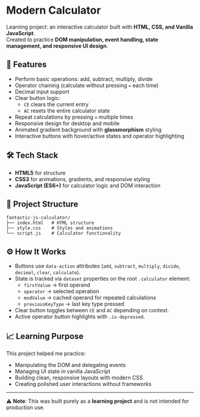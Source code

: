 # Modern Calculator

Learning project: an interactive calculator built with **HTML, CSS, and Vanilla JavaScript**.  
Created to practice **DOM manipulation, event handling, state management, and responsive UI design**.

## 🚀 Features
- Perform basic operations: add, subtract, multiply, divide  
- Operator chaining (calculate without pressing `=` each time)  
- Decimal input support  
- Clear button logic:  
  - `CE` clears the current entry  
  - `AC` resets the entire calculator state  
- Repeat calculations by pressing `=` multiple times  
- Responsive design for desktop and mobile  
- Animated gradient background with **glassmorphism** styling  
- Interactive buttons with hover/active states and operator highlighting  

## 🛠️ Tech Stack
- **HTML5** for structure  
- **CSS3** for animations, gradients, and responsive styling  
- **JavaScript (ES6+)** for calculator logic and DOM interaction  

## 📂 Project Structure
```
fantastic-js-calculator/
├── index.html   # HTML structure
├── style.css    # Styles and animations
└── script.js    # Calculator functionality
```

## ⚙️ How It Works
- Buttons use `data-action` attributes (`add`, `subtract`, `multiply`, `divide`, `decimal`, `clear`, `calculate`).  
- State is tracked via `dataset` properties on the root `.calculator` element:  
  - `firstValue` → first operand  
  - `operator` → selected operation  
  - `modValue` → cached operand for repeated calculations  
  - `previousKeyType` → last key type pressed  
- Clear button toggles between `CE` and `AC` depending on context.  
- Active operator button highlights with `.is-depressed`.  

## 📈 Learning Purpose
This project helped me practice:  
- Manipulating the DOM and delegating events  
- Managing UI state in vanilla JavaScript  
- Building clean, responsive layouts with modern CSS  
- Creating polished user interactions without frameworks  

---

⚠️ **Note**: This was built purely as a **learning project** and is not intended for production use.
